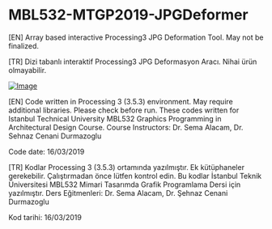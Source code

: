 # MBL532-MTGP2019-JPGDeformer

[EN] Array based interactive Processing3 JPG Deformation Tool. May not be finalized.

[TR] Dizi tabanlı interaktif Processing3 JPG Deformasyon Aracı. Nihai ürün olmayabilir.

[![Image](https://i.hizliresim.com/b63x2nm.gif)](https://hizliresim.com/b63x2nm)

[EN] Code written in Processing 3 (3.5.3) environment. May require additional libraries. Please check before run. 
These codes written for Istanbul Technical University  MBL532 Graphics Programming in Architectural Design Course. 
Course Instructors: Dr. Sema Alacam, Dr. Sehnaz Cenani Durmazoglu

Code date: 16/03/2019

[TR] Kodlar Processing 3 (3.5.3) ortamında yazılmıştır. Ek kütüphaneler gerekebilir. Çalıştırmadan önce lütfen kontrol edin.
Bu kodlar İstanbul Teknik Üniversitesi MBL532 Mimari Tasarımda Grafik Programlama Dersi için yazılmıştır.
Ders Eğitmenleri: Dr. Sema Alacam, Dr. Şehnaz Cenani Durmazoglu

Kod tarihi: 16/03/2019
